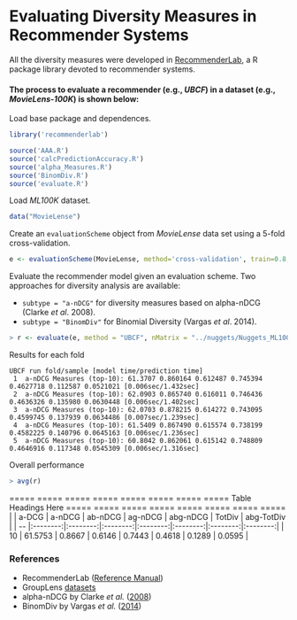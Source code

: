 # Evaluating Diversity Measures in Recommender Systems

All the diversity measures were developed in [RecommenderLab](https://cran.r-project.org/web/packages/recommenderlab/index.html), a R package library devoted to recommender systems.

#### The process to evaluate a recommender (e.g., *UBCF*) in a dataset (e.g., *MovieLens-100K*) is shown below:

Load base package and dependences.
```R
library('recommenderlab')

source('AAA.R')
source('calcPredictionAccuracy.R')
source('alpha_Measures.R')
source('BinomDiv.R')
source('evaluate.R')
```

Load *ML100K* dataset.
```R
data("MovieLense")
```
Create an `evaluationScheme` object from *MovieLense* data set using a 5-fold cross-validation.
```R
e <- evaluationScheme(MovieLense, method='cross-validation', train=0.8, k=5, given=15, goodRating=4)
```
Evaluate the recommender model given an evaluation scheme. Two approaches for diversity analysis are available: 
* `subtype = "a-nDCG"` for diversity measures based on alpha-nDCG (Clarke *et al*. 2008). 
* `subtype = "BinomDiv"` for Binomial Diversity (Vargas *et al*. 2014).
```R
> r <- evaluate(e, method = "UBCF", nMatrix = "../nuggets/Nuggets_ML100K.dat", type = "topNList", subtype = "a-nDCG", n = 10, param = list(method = "cosine", nn = 50))
```
Results for each fold

    UBCF run fold/sample [model time/prediction time]
	 1  a-nDCG Measures (top-10): 61.3707 0.860164 0.612487 0.745394 0.4627718 0.112587 0.0521021 [0.006sec/1.432sec] 
	 2  a-nDCG Measures (top-10): 62.0903 0.865740 0.616011 0.746436 0.4636326 0.135980 0.0630448 [0.006sec/1.402sec] 
	 3  a-nDCG Measures (top-10): 62.0703 0.878215 0.614272 0.743095 0.4599745 0.137939 0.0634486 [0.007sec/1.239sec] 
	 4  a-nDCG Measures (top-10): 61.5409 0.867490 0.615574 0.738199 0.4582225 0.140796 0.0645163 [0.006sec/1.236sec] 
	 5  a-nDCG Measures (top-10): 60.8042 0.862061 0.615142 0.748809 0.4646916 0.117348 0.0545309 [0.006sec/1.316sec] 

Overall performance
```R
> avg(r)
```
===== ===== ===== ===== ===== ===== ===== =====
Table Headings  Here
===== ===== ===== ===== ===== ===== ===== =====
| | a-DCG  |  a-nDCG |  ab-nDCG | ag-nDCG | abg-nDCG |  TotDiv | abg-TotDiv |
| --      |:--------:|:--------:|:--------:|:--------:|:--------:|:--------:|:--------:|
| 10      | 61.5753 | 0.8667 | 0.6146 | 0.7443 | 0.4618 | 0.1289 |  0.0595 |


### References
* RecommenderLab ([Reference Manual](https://cran.r-project.org/web/packages/recommenderlab/recommenderlab.pdf))
* GroupLens [datasets](https://grouplens.org/datasets/)
* alpha-nDCG by Clarke *et al.* ([2008](https://plg.uwaterloo.ca/~gvcormac/novelty.pdf))
* BinomDiv by Vargas *et al.* ([2014](http://ir.ii.uam.es/saul/pubs/recsys2014-vargas-tid.pdf))
